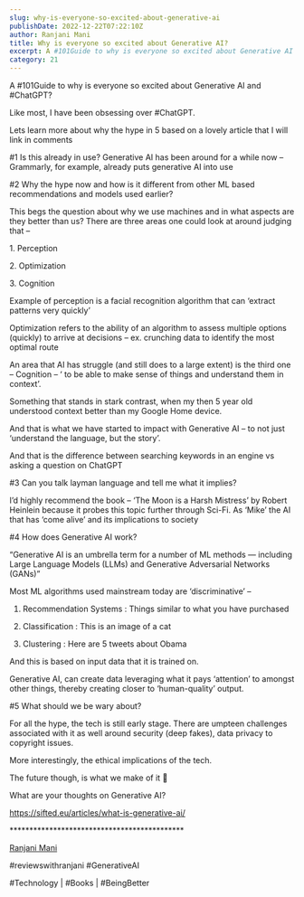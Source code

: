 ```yaml
---
slug: why-is-everyone-so-excited-about-generative-ai
publishDate: 2022-12-22T07:22:10Z
author: Ranjani Mani
title: Why is everyone so excited about Generative AI? 
excerpt: A #101Guide to why is everyone so excited about Generative AI and #ChatGPT? Like most, I have been obsessing over #ChatGPT. Lets learn more about why the hype in 5 based on a lovely article that I will link in comments #1 Is this already in use? Generative AI has been around for a while  ... 
category: 21
---
```


A #101Guide to why is everyone so excited about Generative AI and #ChatGPT? 

  
Like most, I have been obsessing over #ChatGPT.

  
Lets learn more about why the hype in 5 based on a lovely article that I will link in comments

  
#1 Is this already in use? Generative AI has been around for a while now – Grammarly, for example, already puts generative AI into use

  
#2 Why the hype now and how is it different from other ML based recommendations and models used earlier? 

  
This begs the question about why we use machines and in what aspects are they better than us? There are three areas one could look at around judging that – 

1\. Perception

2\. Optimization

3\. Cognition

  
Example of perception is a facial recognition algorithm that can ‘extract patterns very quickly’

  
Optimization refers to the ability of an algorithm to assess multiple options (quickly) to arrive at decisions – ex. crunching data to identify the most optimal route

  
An area that AI has struggle (and still does to a large extent) is the third one – Cognition – ‘ to be able to make sense of things and understand them in context’.

  
Something that stands in stark contrast, when my then 5 year old understood context better than my Google Home device.

  
And that is what we have started to impact with Generative AI – to not just ‘understand the language, but the story’.

  
And that is the difference between searching keywords in an engine vs asking a question on ChatGPT

  
#3 Can you talk layman language and tell me what it implies? 

I’d highly recommend the book – ‘The Moon is a Harsh Mistress’ by Robert Heinlein because it probes this topic further through Sci-Fi. As ‘Mike’ the AI that has ‘come alive’ and its implications to society

  
#4 How does Generative AI work?

“Generative AI is an umbrella term for a number of ML methods — including Large Language Models (LLMs) and Generative Adversarial Networks (GANs)”

Most ML algorithms used mainstream today are ‘discriminative’ – 

1) Recommendation Systems : Things similar to what you have purchased

2) Classification : This is an image of a cat

3) Clustering : Here are 5 tweets about Obama

  
And this is based on input data that it is trained on.

Generative AI, can create data leveraging what it pays ‘attention’ to amongst other things, thereby creating closer to ‘human-quality’ output.

  
#5 What should we be wary about?

For all the hype, the tech is still early stage. There are umpteen challenges associated with it as well around security (deep fakes), data privacy to copyright issues.

More interestingly, the ethical implications of the tech.

  
The future though, is what we make of it 🙂

  
What are your thoughts on Generative AI?

  
https://sifted.eu/articles/what-is-generative-ai/

  
\*\*\*\*\*\*\*\*\*\*\*\*\*\*\*\*\*\*\*\*\*\*\*\*\*\*\*\*\*\*\*\*\*\*\*\*\*\*\*\*\*\*\*\*

[Ranjani Mani](https://www.linkedin.com/feed/#)

#reviewswithranjani #GenerativeAI

  
#Technology | #Books | #BeingBetter
  
  